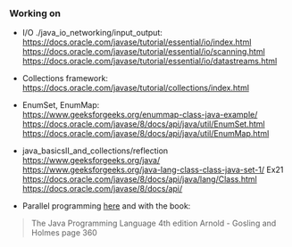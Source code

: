 ### Working on

- I/O ./java_io_networking/input_output: <br>
https://docs.oracle.com/javase/tutorial/essential/io/index.html
https://docs.oracle.com/javase/tutorial/essential/io/scanning.html
https://docs.oracle.com/javase/tutorial/essential/io/datastreams.html

- Collections framework: <br>
https://docs.oracle.com/javase/tutorial/collections/index.html

- EnumSet, EnumMap: <br>
https://www.geeksforgeeks.org/enummap-class-java-example/
https://docs.oracle.com/javase/8/docs/api/java/util/EnumSet.html
https://docs.oracle.com/javase/8/docs/api/java/util/EnumMap.html

- java_basicsII_and_collections/reflection <br>
https://www.geeksforgeeks.org/java/
https://www.geeksforgeeks.org/java-lang-class-class-java-set-1/ Ex21
https://docs.oracle.com/javase/8/docs/api/java/lang/Class.html
https://docs.oracle.com/javase/8/docs/api/

 - Parallel programming [here](https://docs.oracle.com/javase/tutorial/essential/concurrency/simple.html) and with the book:

 > The Java Programming Language 4th edition Arnold - Gosling and Holmes page 360
